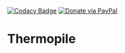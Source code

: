 [![Codacy Badge](https://api.codacy.com/project/badge/Grade/c6585cdb02414dc2b858c5bc1dd91348)](https://www.codacy.com/app/knobtviker/thermopile?utm_source=github.com&amp;utm_medium=referral&amp;utm_content=knobtviker/thermopile&amp;utm_campaign=Badge_Grade)   [![Donate via PayPal](https://img.shields.io/badge/PayPal-Donate%20Now-brightgreen.svg)](https://paypal.me/knobtviker)

# Thermopile
